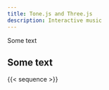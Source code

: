 ```yaml
---
title: Tone.js and Three.js
description: Interactive music
---
```

Some text
## Some text
{{< sequence >}}
